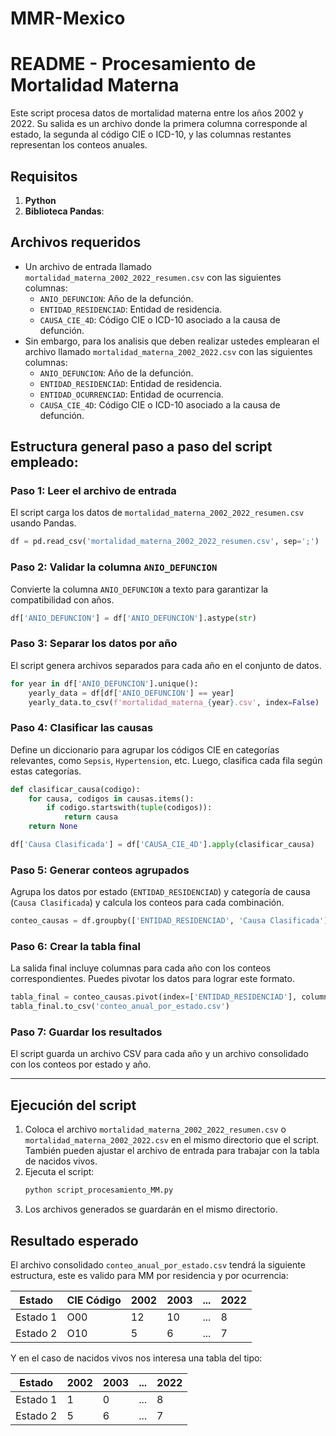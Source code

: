 # MMR-Mexico

# README - Procesamiento de Mortalidad Materna

Este script procesa datos de mortalidad materna entre los años 2002 y 2022. Su salida es un archivo donde la primera columna corresponde al estado, la segunda al código CIE o ICD-10, y las columnas restantes representan los conteos anuales.

## Requisitos

1. **Python**
2. **Biblioteca Pandas**:

## Archivos requeridos

- Un archivo de entrada llamado `mortalidad_materna_2002_2022_resumen.csv` con las siguientes columnas:
  - `ANIO_DEFUNCION`: Año de la defunción.
  - `ENTIDAD_RESIDENCIAD`: Entidad de residencia.
  - `CAUSA_CIE_4D`: Código CIE o ICD-10 asociado a la causa de defunción.
- Sin embargo, para los analisis que deben realizar ustedes emplearan el archivo llamado `mortalidad_materna_2002_2022.csv` con las siguientes columnas:
  - `ANIO_DEFUNCION`: Año de la defunción.
  - `ENTIDAD_RESIDENCIAD`: Entidad de residencia.
  - `ENTIDAD_OCURRENCIAD`: Entidad de ocurrencia.
  - `CAUSA_CIE_4D`: Código CIE o ICD-10 asociado a la causa de defunción.
  
## Estructura general paso a paso del script empleado:

### Paso 1: Leer el archivo de entrada
El script carga los datos de `mortalidad_materna_2002_2022_resumen.csv` usando Pandas.

```python
df = pd.read_csv('mortalidad_materna_2002_2022_resumen.csv', sep=';')
```

### Paso 2: Validar la columna `ANIO_DEFUNCION`
Convierte la columna `ANIO_DEFUNCION` a texto para garantizar la compatibilidad con años.

```python
df['ANIO_DEFUNCION'] = df['ANIO_DEFUNCION'].astype(str)
```

### Paso 3: Separar los datos por año
El script genera archivos separados para cada año en el conjunto de datos.

```python
for year in df['ANIO_DEFUNCION'].unique():
    yearly_data = df[df['ANIO_DEFUNCION'] == year]
    yearly_data.to_csv(f'mortalidad_materna_{year}.csv', index=False)
```

### Paso 4: Clasificar las causas
Define un diccionario para agrupar los códigos CIE en categorías relevantes, como `Sepsis`, `Hypertension`, etc. Luego, clasifica cada fila según estas categorías.

```python
def clasificar_causa(codigo):
    for causa, codigos in causas.items():
        if codigo.startswith(tuple(codigos)):
            return causa
    return None

df['Causa Clasificada'] = df['CAUSA_CIE_4D'].apply(clasificar_causa)
```

### Paso 5: Generar conteos agrupados
Agrupa los datos por estado (`ENTIDAD_RESIDENCIAD`) y categoría de causa (`Causa Clasificada`) y calcula los conteos para cada combinación.

```python
conteo_causas = df.groupby(['ENTIDAD_RESIDENCIAD', 'Causa Clasificada']).size().reset_index(name='Conteo')
```

### Paso 6: Crear la tabla final
La salida final incluye columnas para cada año con los conteos correspondientes. Puedes pivotar los datos para lograr este formato.

```python
tabla_final = conteo_causas.pivot(index=['ENTIDAD_RESIDENCIAD'], columns='ANIO_DEFUNCION', values='Conteo')
tabla_final.to_csv('conteo_anual_por_estado.csv')
```

### Paso 7: Guardar los resultados
El script guarda un archivo CSV para cada año y un archivo consolidado con los conteos por estado y año.

---

## Ejecución del script

1. Coloca el archivo `mortalidad_materna_2002_2022_resumen.csv` o `mortalidad_materna_2002_2022.csv` en el mismo directorio que el script.
   También pueden ajustar el archivo de entrada para trabajar con la tabla de nacidos vivos.
3. Ejecuta el script:
   ```bash
   python script_procesamiento_MM.py
   ```
4. Los archivos generados se guardarán en el mismo directorio.

## Resultado esperado

El archivo consolidado `conteo_anual_por_estado.csv` tendrá la siguiente estructura, este es valido para MM por residencia y por ocurrencia:

| Estado       | CIE Código | 2002 | 2003 | ... | 2022 |
|--------------|------------|------|------|-----|------|
| Estado 1     | O00        | 12   | 10   | ... | 8    |
| Estado 2     | O10        | 5    | 6    | ... | 7    |

Y en el caso de nacidos vivos nos interesa una tabla del tipo: 

| Estado       | 2002 | 2003 | ... | 2022 |
|--------------|------|------|-----|------|
| Estado 1     |  1   |  0   | ... |  8   |
| Estado 2     |  5   |  6   | ... |  7   |

